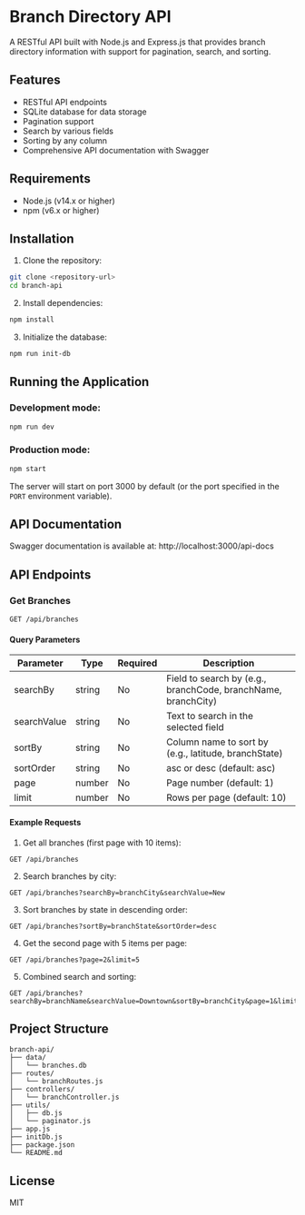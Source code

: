 # Branch Directory API

A RESTful API built with Node.js and Express.js that provides branch directory information with support for pagination, search, and sorting.

## Features

- RESTful API endpoints
- SQLite database for data storage
- Pagination support
- Search by various fields
- Sorting by any column
- Comprehensive API documentation with Swagger

## Requirements

- Node.js (v14.x or higher)
- npm (v6.x or higher)

## Installation

1. Clone the repository:

```bash
git clone <repository-url>
cd branch-api
```

2. Install dependencies:

```bash
npm install
```

3. Initialize the database:

```bash
npm run init-db
```

## Running the Application

### Development mode:

```bash
npm run dev
```

### Production mode:

```bash
npm start
```

The server will start on port 3000 by default (or the port specified in the `PORT` environment variable).

## API Documentation

Swagger documentation is available at: http://localhost:3000/api-docs

## API Endpoints

### Get Branches

```
GET /api/branches
```

#### Query Parameters

| Parameter   | Type   | Required | Description                                               |
|-------------|--------|----------|-----------------------------------------------------------|
| searchBy    | string | No       | Field to search by (e.g., branchCode, branchName, branchCity) |
| searchValue | string | No       | Text to search in the selected field                      |
| sortBy      | string | No       | Column name to sort by (e.g., latitude, branchState)      |
| sortOrder   | string | No       | asc or desc (default: asc)                               |
| page        | number | No       | Page number (default: 1)                                 |
| limit       | number | No       | Rows per page (default: 10)                              |

#### Example Requests

1. Get all branches (first page with 10 items):

```
GET /api/branches
```

2. Search branches by city:

```
GET /api/branches?searchBy=branchCity&searchValue=New
```

3. Sort branches by state in descending order:

```
GET /api/branches?sortBy=branchState&sortOrder=desc
```

4. Get the second page with 5 items per page:

```
GET /api/branches?page=2&limit=5
```

5. Combined search and sorting:

```
GET /api/branches?searchBy=branchName&searchValue=Downtown&sortBy=branchCity&page=1&limit=10
```

## Project Structure

```
branch-api/
├── data/
│   └── branches.db
├── routes/
│   └── branchRoutes.js
├── controllers/
│   └── branchController.js
├── utils/
│   ├── db.js
│   └── paginator.js
├── app.js
├── initDb.js
├── package.json
└── README.md
```

## License

MIT